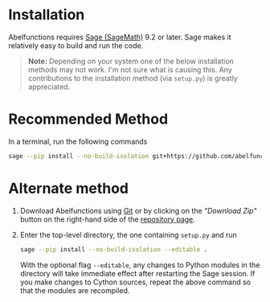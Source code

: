 # Installation

Abelfunctions requires [Sage (SageMath)](http://www.sagemath.org) 9.2 or later.
Sage makes it relatively easy to build and run the code.

> **Note:** Depending on your system one of the below installation methods
may not work. I'm not sure what is causing this. Any contributions to the
installation method (via `setup.py`) is greatly appreciated.

# Recommended Method

In a terminal, run the following commands

```bash
sage --pip install --no-build-isolation git+https://github.com/abelfunctions/abelfunctions
```

# Alternate method

1. Download Abelfunctions using [Git](https://git-scm.com) or by clicking
   on the *"Download Zip"* button on the right-hand side of the
   [repository page](https://github.com/abelfunctions/abelfunctions).
2. Enter the top-level directory, the one containing `setup.py` and run

   ```bash
   sage --pip install --no-build-isolation --editable .
   ```

   With the optional flag `--editable`, any changes to Python modules in
   the directory will take immediate effect after restarting the Sage
   session. If you make changes to Cython sources, repeat the above
   command so that the modules are recompiled.
